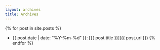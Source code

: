 ```yaml
---
layout: archives
title: Archives
---
```



{% for post in site.posts %}
- {{ post.date | date: "%Y-%m-%d" }}: [{{ post.title }}]({{ post.url }})
{% endfor %}
